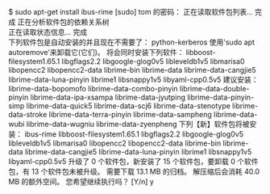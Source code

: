 $ sudo apt-get install ibus-rime
[sudo] tom 的密码：
正在读取软件包列表... 完成
正在分析软件包的依赖关系树       
正在读取状态信息... 完成       
下列软件包是自动安装的并且现在不需要了：
python-kerberos
使用'sudo apt autoremove'来卸载它(它们)。
将会同时安装下列软件：
libboost-filesystem1.65.1 libgflags2.2 libgoogle-glog0v5 libleveldb1v5 libmarisa0 libopencc2 libopencc2-data
librime-bin librime-data librime-data-cangjie5 librime-data-luna-pinyin librime1 libsnappy1v5 libyaml-cpp0.5v5
建议安装：
librime-data-bopomofo librime-data-combo-pinyin librime-data-double-pinyin librime-data-ipa-xsampa
librime-data-jyutping librime-data-pinyin-simp librime-data-quick5 librime-data-scj6 librime-data-stenotype
librime-data-stroke librime-data-terra-pinyin librime-data-sampheng librime-data-wubi librime-data-wugniu
librime-data-zyenpheng
下列【新】软件包将被安装：
ibus-rime libboost-filesystem1.65.1 libgflags2.2 libgoogle-glog0v5 libleveldb1v5 libmarisa0 libopencc2
libopencc2-data librime-bin librime-data librime-data-cangjie5 librime-data-luna-pinyin librime1 libsnappy1v5
libyaml-cpp0.5v5
升级了 0 个软件包，新安装了 15 个软件包，要卸载 0 个软件包，有 13 个软件包未被升级。
需要下载 13.1 MB 的归档。
解压缩后会消耗 40.0 MB 的额外空间。
您希望继续执行吗？ [Y/n] y
